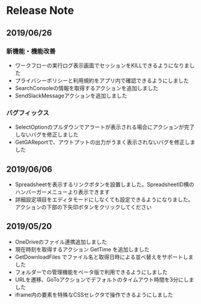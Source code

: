 # Release Note

## 2019/06/26

### 新機能・機能改善

* ワークフローの実行ログ表示画面でセッションをKILLできるようになりました
* プライバシーポリシーと利用規約をアプリ内で確認できるようにしました
* SearchConsoleの情報を取得するアクションを追加しました
* SendSlackMessageアクションを追加しました

### **バグフィックス**

* SelectOptionのプルダウンでアラートが表示される場合にアクションが完了しないバグを修正しました
* GetGAReportで、アウトプットの出力がうまく表示されないバグを修正しました

## 2019/06/06

* Spreadsheetを表示するリンクボタンを設置しました。SpreadsheetID横のハンバーガーメニューより表示できます
* 詳細設定項目をエディタモードにしなくても設定できるようになりました。アクションの下部の下矢印ボタンをクリックしてください

## 2019/05/20

* OneDriveのファイル連携追加しました
* 現在時刻を取得するアクション GetTime を追加しました
* GetDownloadFiles でファイル名と取得日時による並べ替えをサポートしました
* フォルダーでの管理機能をベータ版で利用できるようにしました
* URLを遷移、GoToアクションでデフォルトのタイムアウト時間を3分にしました
* iframe内の要素を特殊なCSSセレクタで操作できるようにしました

